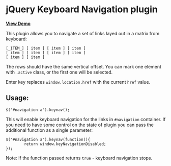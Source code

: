 jQuery Keyboard Navigation plugin
=================================

[**View Demo**](http://firedev.com/jquery.keynav/)

This plugin allows you to navigate a set of links layed out in a matrix from keyboard:

    [_ITEM_] [ item ] [ item ] [ item ]
    [ item ] [ item ] [ item ] [ item ]
    [ item ] [ item ]

The rows should have the same vertical offset. You can mark one element with `.active` class, or the first one will be selected.

Enter key replaces `window.location.href` with the current `href` value.

Usage:
------

    $('#navigation a').keynav();

This will enable keyboard navigation for the links in `#navigation` container. If you need to have some control on the state of plugin you can pass the additional function as a single parameter:

    $('#navigation a').keynav(function(){
			return window.keyNavigationDisabled;
    });

Note: If the function passed returns `true` - keyboard navigation stops.
